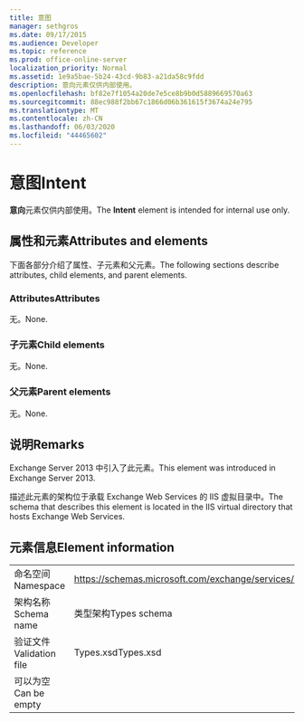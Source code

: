 ```yaml
---
title: 意图
manager: sethgros
ms.date: 09/17/2015
ms.audience: Developer
ms.topic: reference
ms.prod: office-online-server
localization_priority: Normal
ms.assetid: 1e9a5bae-5b24-43cd-9b83-a21da58c9fdd
description: 意向元素仅供内部使用。
ms.openlocfilehash: bf82e7f1054a20de7e5ce8b9b0d5889669570a63
ms.sourcegitcommit: 88ec988f2bb67c1866d06b361615f3674a24e795
ms.translationtype: MT
ms.contentlocale: zh-CN
ms.lasthandoff: 06/03/2020
ms.locfileid: "44465602"
---
```

# <a name="intent"></a><span data-ttu-id="73053-103">意图</span><span class="sxs-lookup"><span data-stu-id="73053-103">Intent</span></span>

<span data-ttu-id="73053-104">**意向**元素仅供内部使用。</span><span class="sxs-lookup"><span data-stu-id="73053-104">The **Intent** element is intended for internal use only.</span></span> 

## <a name="attributes-and-elements"></a><span data-ttu-id="73053-105">属性和元素</span><span class="sxs-lookup"><span data-stu-id="73053-105">Attributes and elements</span></span>

<span data-ttu-id="73053-106">下面各部分介绍了属性、子元素和父元素。</span><span class="sxs-lookup"><span data-stu-id="73053-106">The following sections describe attributes, child elements, and parent elements.</span></span>
  
### <a name="attributes"></a><span data-ttu-id="73053-107">Attributes</span><span class="sxs-lookup"><span data-stu-id="73053-107">Attributes</span></span>

<span data-ttu-id="73053-108">无。</span><span class="sxs-lookup"><span data-stu-id="73053-108">None.</span></span>
  
### <a name="child-elements"></a><span data-ttu-id="73053-109">子元素</span><span class="sxs-lookup"><span data-stu-id="73053-109">Child elements</span></span>

<span data-ttu-id="73053-110">无。</span><span class="sxs-lookup"><span data-stu-id="73053-110">None.</span></span>
  
### <a name="parent-elements"></a><span data-ttu-id="73053-111">父元素</span><span class="sxs-lookup"><span data-stu-id="73053-111">Parent elements</span></span>

<span data-ttu-id="73053-112">无。</span><span class="sxs-lookup"><span data-stu-id="73053-112">None.</span></span>
  
## <a name="remarks"></a><span data-ttu-id="73053-113">说明</span><span class="sxs-lookup"><span data-stu-id="73053-113">Remarks</span></span>

<span data-ttu-id="73053-114">Exchange Server 2013 中引入了此元素。</span><span class="sxs-lookup"><span data-stu-id="73053-114">This element was introduced in Exchange Server 2013.</span></span>
  
<span data-ttu-id="73053-115">描述此元素的架构位于承载 Exchange Web Services 的 IIS 虚拟目录中。</span><span class="sxs-lookup"><span data-stu-id="73053-115">The schema that describes this element is located in the IIS virtual directory that hosts Exchange Web Services.</span></span>
  
## <a name="element-information"></a><span data-ttu-id="73053-116">元素信息</span><span class="sxs-lookup"><span data-stu-id="73053-116">Element information</span></span>

|||
|:-----|:-----|
|<span data-ttu-id="73053-117">命名空间</span><span class="sxs-lookup"><span data-stu-id="73053-117">Namespace</span></span>  <br/> |https://schemas.microsoft.com/exchange/services/2006/types  <br/> |
|<span data-ttu-id="73053-118">架构名称</span><span class="sxs-lookup"><span data-stu-id="73053-118">Schema name</span></span>  <br/> |<span data-ttu-id="73053-119">类型架构</span><span class="sxs-lookup"><span data-stu-id="73053-119">Types schema</span></span>  <br/> |
|<span data-ttu-id="73053-120">验证文件</span><span class="sxs-lookup"><span data-stu-id="73053-120">Validation file</span></span>  <br/> |<span data-ttu-id="73053-121">Types.xsd</span><span class="sxs-lookup"><span data-stu-id="73053-121">Types.xsd</span></span>  <br/> |
|<span data-ttu-id="73053-122">可以为空</span><span class="sxs-lookup"><span data-stu-id="73053-122">Can be empty</span></span>  <br/> ||
   


